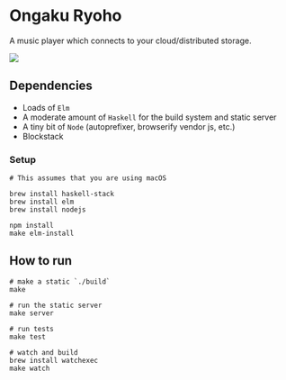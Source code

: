 # Ongaku Ryoho

A music player which connects to your cloud/distributed storage.

![](http://icidasset-public.s3.amazonaws.com/Screen%20Shot%202017-06-12%20at%207.33.13%20PM.png)



## Dependencies

- Loads of `Elm`
- A moderate amount of `Haskell` for the build system and static server
- A tiny bit of `Node` (autoprefixer, browserify vendor js, etc.)
- Blockstack


### Setup

```shell
# This assumes that you are using macOS

brew install haskell-stack
brew install elm
brew install nodejs

npm install
make elm-install
```



## How to run

```shell
# make a static `./build`
make

# run the static server
make server

# run tests
make test

# watch and build
brew install watchexec
make watch
```

